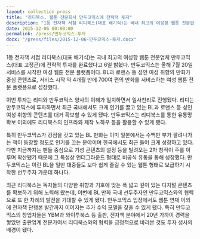 ```yaml
---
layout: collection_press
title: "리디북스, 웹툰 전문회사 만두코믹스에 전략적 투자"
description: "1등 전자책 서점 리디북스(대표 배기식)는 국내 최고의 여성향 웹툰 전문업체 만두코믹스(대표 고정곤)에 전략적 투자를 완료했다고 6일 밝혔다. 만두코믹스는 올해 7월 20일 서비스를 시작한 여성 웹툰 전문 플랫폼이다. BL과 로맨스 등 성인 여성 취향의 만화가 중심 콘텐츠로, 서비스 시작 약 4개월 만에 700여 편의 만화를 서비스하는 여성 웹툰 전문 플랫폼으로 성장했다."
date: 2015-12-06 00:00:00
permalink: /press/만두코믹스-투자
docx: "/press/files/2015-12-06-만두코믹스-투자.docx"
---
```



1등 전자책 서점 리디북스(대표 배기식)는 국내 최고의 여성향 웹툰 전문업체 만두코믹스(대표 고정곤)에 전략적 투자를 완료했다고 6일 밝혔다. 만두코믹스는 올해 7월 20일 서비스를 시작한 여성 웹툰 전문 플랫폼이다. BL과 로맨스 등 성인 여성 취향의 만화가 중심 콘텐츠로, 서비스 시작 약 4개월 만에 700여 편의 만화를 서비스하는 여성 웹툰 전문 플랫폼으로 성장했다.

이번 투자는 리디와 만두코믹스 양사의 이해가 일치하면서 일사천리로 진행됐다. 리디는 만두코믹스에 투자하면서 최근 국내에서도 크게 인기를 끌고 있는 BL과 로맨스 등 성인 여성 취향의 콘텐츠를 대거 확보할 수 있게 됐다. 만두코믹스는 리디북스를 통한 유통망 확보 이외에도 리디북스의 인프라와 제작 노하우 등을 활용할 수 있게 됐다.

특히 만두코믹스가 강점을 갖고 있는 BL 만화는 이미 일본에서는 수백만 부가 팔려나가는 책이 등장할 정도로 인기를 끄는 분야이며 한국에서도 최근 들어 크게 성장하고 있다. 다만 지금까지는 팬들 중심으로 기성 콘텐츠의 설정 등을 빌려오는 2차 창작이 주를 이루며 확산됐기 때문에 그 특성상 언더그라운드 형태로 비공식 유통을 통해 성장했다. 만두코믹스는 이런 BL을 일반 대중들도 보다 쉽게 즐길 수 있는 웹툰 형태로 보급하기 시작한 선두주자 가운데 하나다. 

최근 리디북스는 독자들의 다양한 취향과 기호에 맞는 폭 넓고 깊이 있는 디지털 콘텐츠를 확보하기 위해 노력해 왔는데, 이번에 BL 만화 국내 선두주자인 만두코믹스와의 협력으로 또 한 차례의 발전을 기대할 수 있게 됐다. 만두코믹스 입장에서도 웹툰 연재 이외에 전자책 단행본 발간까지 이어지는 추가 수익 모델을 찾을 수 있게 됐다. 특히 만두코믹스의 창업자들은 YBM과 와이투북스 등 출판, 전자책 분야에서 20년 가까이 경력을 쌓았던 출판업계 전문가여서 리디북스와의 협력을 긍정적으로 바라본 것도 투자 성사의 배경이 됐다.

